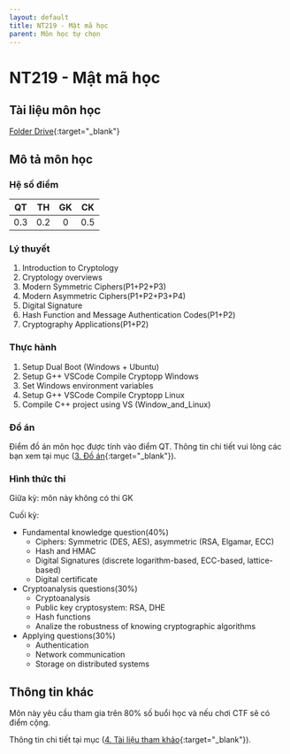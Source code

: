 ```yaml
---
layout: default
title: NT219 - Mật mã học
parent: Môn học tự chọn
---
```


# NT219 - Mật mã học

## Tài liệu môn học

[Folder Drive](https://drive.google.com/drive/folders/1PbzjhvMCDbukYgshU9J0_NaV9aqWh4wm?usp=sharing){:target="_blank"}

## Mô tả môn học

### Hệ số điểm

| QT   | TH  | GK  | CK  |
|------|-----|-----|-----|
| <center>0.3</center>| <center>0.2</center>| <center>0</center> | <center>0.5</center> |

### Lý thuyết

1. Introduction to Cryptology
2. Cryptology overviews
3. Modern Symmetric Ciphers(P1+P2+P3)
4. Modern Asymmetric Ciphers(P1+P2+P3+P4)
5. Digital Signature
6. Hash Function and Message Authentication Codes(P1+P2)
7. Cryptography Applications(P1+P2)

### Thực hành

1. Setup Dual Boot (Windows + Ubuntu)
2. Setup G++ VSCode Compile Cryptopp Windows
3. Set Windows environment variables
4. Setup G++ VSCode Compile Cryptopp Linux
5. Compile C++ project using VS (Window_and_Linux)

### Đồ án

Điểm đồ án môn học được tính vào điểm QT. Thông tin chi tiết vui lòng các bạn xem tại mục ([3. Đồ án](https://drive.google.com/file/d/1ud2bGutfcAM9EzvttBsJwZW6JVYtdC1O/view?usp=sharing){:target="_blank"}).

### Hình thức thi

Giữa kỳ: môn này không có thi GK

Cuối kỳ: 
- Fundamental knowledge question(40%)
    - Ciphers: Symmetric (DES, AES), asymmetric (RSA, Elgamar, ECC)
    - Hash and HMAC
    - Digital Signatures (discrete logarithm-based, ECC-based, lattice-based)
    - Digital certificate
- Cryptoanalysis questions(30%)	
    - Cryptoanalysis 
    - Public key cryptosystem: RSA, DHE
    - Hash functions
    - Analize the robustness of knowing cryptographic algorithms 
- Applying questions(30%)	
    - Authentication
    - Network communication
    - Storage on distributed systems

## Thông tin khác

Môn này yêu cầu tham gia trên 80% số buổi học và nếu chơi CTF sẽ có điểm cộng.

Thông tin chi tiết tại mục ([4. Tài liệu tham khảo](https://drive.google.com/file/d/1uU1gArCSLu77EVfTERVQLa4CeSB3oKBo/view?usp=sharing){:target="_blank"}).